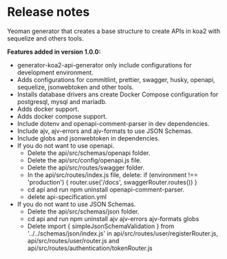 # Release notes

Yeoman generator that creates a base structure to create APIs in koa2 with sequelize and others tools.

**Features added in version 1.0.0:**

- generator-koa2-api-generator only include configurations for development environment.
- Adds configurations for commitlint, prettier, swagger, husky, openapi, sequelize, jsonwebtoken and other tools.
- Installs database drivers ans create Docker Compose configuration for postgresql, mysql and mariadb.
- Adds docker support.
- Adds docker compose support.
- Include dotenv and openapi-comment-parser in dev dependencies.
- Include ajv, ajv-errors and ajv-formats to use JSON Schemas.
- Include globs and jsonwebtoken in dependencies.
- If you do not want to use openapi.
  - Delete the api/src/schemas/openapi folder.
  - Delete the api/src/config/openapi.js file.
  - Delete the api/src/routes/swagger folder.
  - In the api/src/routes/index.js file, delete:
    if (environment !== 'production') {
    router.use('/docs', swaggerRouter.routes())
    }
  - cd api and run npm uninstall openapi-comment-parser.
  - delete api-specification.yml
- If you do not want to use JSON Schemas.
  - Delete the api/src/schemas/json folder.
  - cd api and run npm uninstall ajv ajv-errors ajv-formats globs
  - Delete import { simpleJsonSchemaValidation } from '../../schemas/json/index.js' in api/src/routes/user/registerRouter.js, api/src/routes/user/router.js and api/src/routes/authentication/tokenRouter.js

